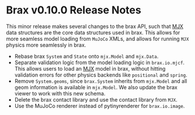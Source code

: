 # Brax v0.10.0 Release Notes

This minor release makes several changes to the brax API, such that [MJX](https://mujoco.readthedocs.io/en/stable/mjx.html) data structures are the core data structures used in brax. This allows for more seamless model loading from `MuJoCo` XMLs, and allows for running `MJX` physics more seamlessly in brax.

* Rebase brax `System` and `State` onto `mjx.Model` and `mjx.Data`.
* Separate validation logic from the model loading logic in `brax.io.mjcf`. This allows users to load an [MJX](https://mujoco.readthedocs.io/en/stable/mjx.html) model in brax, without hitting validation errors for other physics backends like `positional` and `spring`.
* Remove `System.geoms`, since `brax.System` inherits from `mjx.Model` and all geom information is available in `mjx.Model`. We also update the brax viewer to work with this new schema.
* Delete the brax contact library and use the contact library from `MJX`.
* Use the MuJoCo renderer instead of pytinyrenderer for `brax.io.image`.
